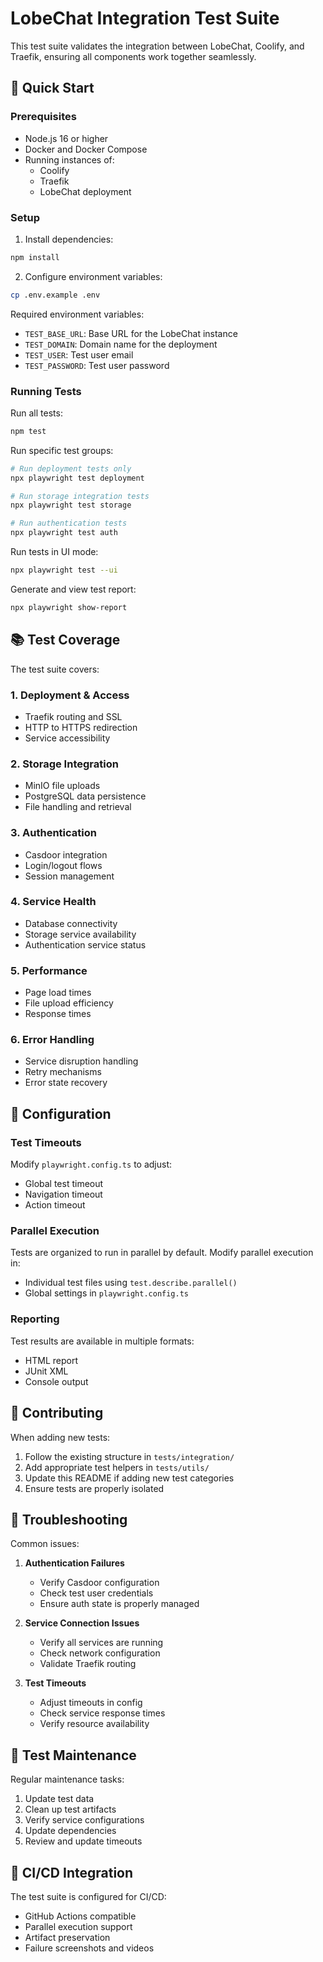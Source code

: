 # LobeChat Integration Test Suite

This test suite validates the integration between LobeChat, Coolify, and Traefik, ensuring all components work together seamlessly.

## 🚀 Quick Start

### Prerequisites

- Node.js 16 or higher
- Docker and Docker Compose
- Running instances of:
  - Coolify
  - Traefik
  - LobeChat deployment

### Setup

1. Install dependencies:

```bash
npm install
```

2. Configure environment variables:

```bash
cp .env.example .env
```

Required environment variables:

- `TEST_BASE_URL`: Base URL for the LobeChat instance
- `TEST_DOMAIN`: Domain name for the deployment
- `TEST_USER`: Test user email
- `TEST_PASSWORD`: Test user password

### Running Tests

Run all tests:

```bash
npm test
```

Run specific test groups:

```bash
# Run deployment tests only
npx playwright test deployment

# Run storage integration tests
npx playwright test storage

# Run authentication tests
npx playwright test auth
```

Run tests in UI mode:

```bash
npx playwright test --ui
```

Generate and view test report:

```bash
npx playwright show-report
```

## 📚 Test Coverage

The test suite covers:

### 1. Deployment & Access

- Traefik routing and SSL
- HTTP to HTTPS redirection
- Service accessibility

### 2. Storage Integration

- MinIO file uploads
- PostgreSQL data persistence
- File handling and retrieval

### 3. Authentication

- Casdoor integration
- Login/logout flows
- Session management

### 4. Service Health

- Database connectivity
- Storage service availability
- Authentication service status

### 5. Performance

- Page load times
- File upload efficiency
- Response times

### 6. Error Handling

- Service disruption handling
- Retry mechanisms
- Error state recovery

## 🔧 Configuration

### Test Timeouts

Modify `playwright.config.ts` to adjust:

- Global test timeout
- Navigation timeout
- Action timeout

### Parallel Execution

Tests are organized to run in parallel by default. Modify parallel execution in:

- Individual test files using `test.describe.parallel()`
- Global settings in `playwright.config.ts`

### Reporting

Test results are available in multiple formats:

- HTML report
- JUnit XML
- Console output

## 🤝 Contributing

When adding new tests:

1. Follow the existing structure in `tests/integration/`
2. Add appropriate test helpers in `tests/utils/`
3. Update this README if adding new test categories
4. Ensure tests are properly isolated

## 🐛 Troubleshooting

Common issues:

1. **Authentication Failures**
   - Verify Casdoor configuration
   - Check test user credentials
   - Ensure auth state is properly managed

2. **Service Connection Issues**
   - Verify all services are running
   - Check network configuration
   - Validate Traefik routing

3. **Test Timeouts**
   - Adjust timeouts in config
   - Check service response times
   - Verify resource availability

## 📝 Test Maintenance

Regular maintenance tasks:

1. Update test data
2. Clean up test artifacts
3. Verify service configurations
4. Update dependencies
5. Review and update timeouts

## 🚨 CI/CD Integration

The test suite is configured for CI/CD:

- GitHub Actions compatible
- Parallel execution support
- Artifact preservation
- Failure screenshots and videos
